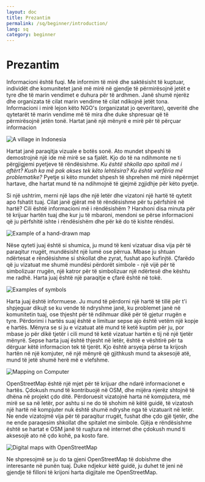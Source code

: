 ```yaml
---
layout: doc
title: Prezantim
permalink: /sq/beginner/introduction/
lang: sq
category: beginner
---
```


Prezantim
============


Informacioni është fuqi. Me informim të mirë dhe saktësisht të kuptuar, individët dhe komunitetet janë më mirë në gjendje të përmirësojnë jetët e tyre dhe të marin vendimet e duhura për të ardhmen. Janë shumë njerëz dhe organizata të cilat marin vendime të cilat ndikojnë jetët tona. Informacioni i mirë lejon këto NGO's (organizatat jo qeveritare), qeveritë dhe qytetarët të marin vendime më të mira dhe duke shpresuar që të përmirësojnë jetën tonë. Hartat janë një mënyrë e mirë për të përçuar informacion 

![A village in Indonesia][]

Hartat janë paraqitja vizuale e botës sonë. Ato mundet shpeshi të demostrojnë një ide më mirë se sa fjalët. Kjo do të na ndihmonte ne ti përgjigjemi pyetjeve të rëndësishme. *Ku është shkolla apo spitali më i aftërt? Kush ka më pak akses tek këto lehtësira? Ku është varfëria më problematike?* Pyetje si këto mundet shpesh të shprehen më mirë nëpërmjet hartave, dhe hartat mund të na ndihmojnë të gjejmë zgjidhje për këto pyetje. 

Si një ushtrim, merni një laps dhe një letër dhe vizatoni një hartë të qytetit apo fshatit tuaj. Cilat janë gjërat më të rëndësishme për tu përfshirë në hartë? Cili është informacioni më i rëndësishëm ? Harxhoni disa minuta për të krijuar hartën tuaj dhe kur ju të mbaroni, mendoni se përse informacioni që ju përfshitë ishte i rëndësishëm dhe për kë do të kishte rëndësi.

![Example of a hand-drawn map][]

Nëse qyteti juaj është si shumica, ju mund të keni vizatuar disa vija për të paraqitur rrugët, mundësisht një lumë ose përrua. Mbase ju shtuan ndërtesat e rëndësishme si shkollat dhe zyrat, fushat apo kufinjtë. Çfarëdo që ju vizatuat me shumë mundësi përdorët simbole - një vijë për të simbolizuar rrugën, një katror për të simbolizuar një ndërtesë dhe kështu me radhë. Harta juaj është një paraqitje e çfarë është në tokë.

![Examples of symbols][]

Harta juaj është informuese. Ju mund të përdorni një hartë të tillë për t'i shpjeguar dikujt se ku vende të ndryshme janë, ku problemet janë në komunitetin tuaj, ose thjesht për të ndihmuar dikë për të gjetur rrugën e tyre. Përdorimi i hartës suaj është e limituar sepse ajo është vetëm një kopje e hartës. Mënyra se si ju e vizatuat atë mund të ketë kuptim për ju, por mbase jo për dikë tjetër i cili mund të ketë vizatuar hartën e tij në një tjetër mënyrë. Sepse harta juaj është thjesht në letër, është e vështirë për ta dërguar këtë informacion tek të tjerët. Kjo është arsyeja përse ta krijosh hartën në një komjuter, në një mënyrë që gjithkush mund ta aksesojë atë, mund të jetë shumë herë më e vlefshme. 

![Mapping on Computer][]

OpenStreetMap është një mjet për të krijuar dhe ndarë informacionet e hartës. Çdokush mund të kontribuojë në OSM, dhe mijëra njerëz shtojnë të dhëna në projekt çdo ditë. Përdoruesit vizatojnë harta në kompjutera, më mirë se sa në letër, por ashtu si ne do të shohim në këtë guidë, të vizatosh një hartë në kompjuter nuk është shumë ndryshe nga të vizatuarit në letër. Ne ende vizatojmë vija për të paraqitur rrugët, fushat dhe çdo gjë tjetër, dhe ne ende paraqesim shkollat dhe spitalet me simbole. Gjëja e rëndësishme është se hartat e OSM janë të ruajtura në internet dhe çdokush mund ti aksesojë ato në çdo kohë, pa kosto fare.

![Digital maps with OpenStreetMap][]

Ne shpresojmë se ju do ta gjeni OpenStreetMap të dobishme dhe interesante në punën tuaj. Duke ndjekur këtë guidë, ju duhet të jeni në gjendje të filloni të krijoni harta digjitale me OpenStreetMap.


[A village in Indonesia]: /images/beginner/village-in-indonesia.png
[Example of a hand-drawn map]: /images/beginner/hand-drawn-map.png
[Examples of symbols]: /images/beginner/examples-of-symbols.png
[Mapping on Computer]: /images/beginner/mapping-on-computer.png
[Digital maps with OpenStreetMap]: /images/beginner/digital-maps-with-osm.png